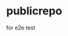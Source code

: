 # publicrepo
for e2e test



















































































































































































































































































































































































































































































































































































































































































































































































































































































































































































































































































































































































































































































































































































































































































































































































































































































































































































































































































































































































































































































































































































































































































































































































































































































































































































































































































































































































































































































































































































































































































































































































































































































































































































































































































































































































































































































































































































































































































































































































































































































































































































































































































































































































































































































































































































































































































































































































































































